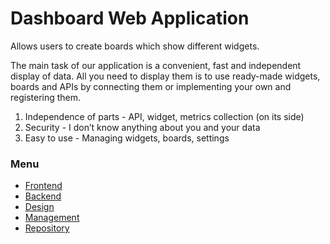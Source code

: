 # Dashboard Web Application

Allows users to create boards which show different widgets.

The main task of our application is a convenient, fast and independent display of data.
All you need to display them is to use ready-made widgets, boards and APIs by connecting them or implementing your own and registering them.

1) Independence of parts - API, widget, metrics collection (on its side)
2) Security - I don’t know anything about you and your data
3) Easy to use - Managing widgets, boards, settings

### Menu
- [Frontend](./client/README.md)
- [Backend](./server/README.md)
- [Design](./docs/DESIGN.md)
- [Management](./docs/MANAGEMENT.md)
- [Repository](./docs/REPOSITORY.md)
